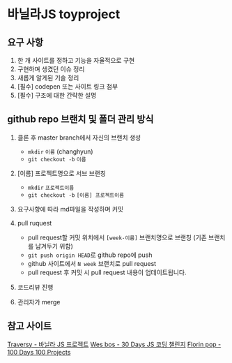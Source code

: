 # 바닐라JS toyproject

## 요구 사항

1. 한 개 사이트를 정하고 기능을 자율적으로 구현
2. 구현하며 생겼던 이슈 정리
3. 새롭게 알게된 기술 정리
4. [필수] codepen 또는 사이트 링크 첨부
5. [필수] 구조에 대한 간략한 설명

## github repo 브랜치 및 폴더 관리 방식

1. 클론 후 master branch에서 자신의 브랜치 생성
   - `mkdir` `이름` (changhyun)
   - `git checkout -b` `이름`
  
2. [이름] 프로젝트명으로 서브 브랜칭
   - `mkdir` `프로젝트이름`
   - `git checkout -b` `[이름] 프로젝트이름` 
  
3. 요구사항에 따라 md파일을 작성하며 커밋

4. pull ruquest

   - pull request할 커밋 위치에서 `[week-이름]` 브랜치명으로 브랜칭 (기존 브랜치를 남겨두기 위함)
   - `git push origin HEAD`로 github repo에 push
   - github 사이트에서 `N week` 브랜치로 pull request
   - pull request 후 커밋 시 pull request 내용이 업데이트됩니다.
  
5. 코드리뷰 진행

6. 관리자가 merge


## 참고 사이트

[Traversy - 바닐라 JS 프로젝트](https://github.com/bradtraversy/vanillawebprojects)
[Wes bos - 30 Days JS 코딩 챌린지](https://javascript30.com/)
[Florin pop - 100 Days 100 Projects](https://www.florin-pop.com/blog/2019/09/100-days-100-projects)

